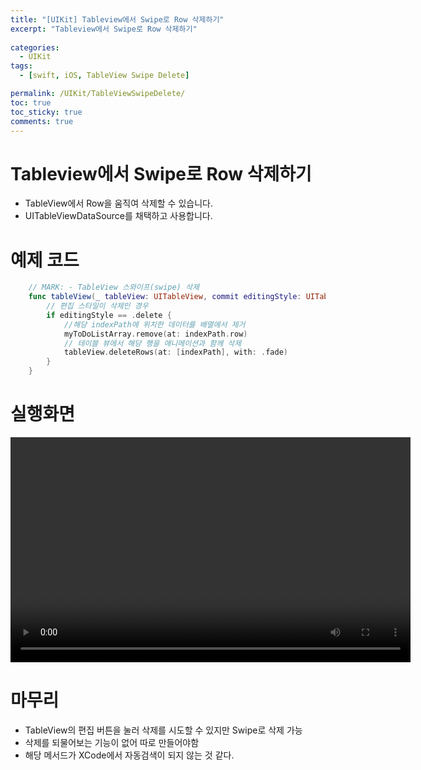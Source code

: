 ```yaml
---
title: "[UIKit] Tableview에서 Swipe로 Row 삭제하기"
excerpt: "Tableview에서 Swipe로 Row 삭제하기"
  
categories:
  - UIKit
tags:
  - [swift, iOS, TableView Swipe Delete]

permalink: /UIKit/TableViewSwipeDelete/ 
toc: true         
toc_sticky: true   
comments: true      
---
```


# Tableview에서 Swipe로 Row 삭제하기
- TableView에서 Row을 움직여 삭제할 수 있습니다. 
- UITableViewDataSource를 채택하고 사용합니다. 

# 예제 코드 
```swift
    // MARK: - TableView 스와이프(swipe) 삭제
    func tableView(_ tableView: UITableView, commit editingStyle: UITableViewCell.EditingStyle, forRowAt indexPath: IndexPath) {
        // 편집 스타일이 삭제인 경우 
        if editingStyle == .delete {
            //해당 indexPath에 위치한 데이터를 배열에서 제거
            myToDoListArray.remove(at: indexPath.row)
            // 테이블 뷰에서 해당 행을 애니메이션과 함께 삭제
            tableView.deleteRows(at: [indexPath], with: .fade)
        } 
    }
```

# 실행화면 
<video width="640" height="360" controls>
    <source src="../../assets/video/2024-03-26-TableViewSwipeDelete.mov" type="video/mp4">
</video>

# 마무리
- TableView의 편집 버튼을 눌러 삭제를 시도할 수 있지만 Swipe로 삭제 가능 
- 삭제를 되물어보는 기능이 없어 따로 만들어야함 
- 해당 메서드가 XCode에서 자동검색이 되지 않는 것 같다. 